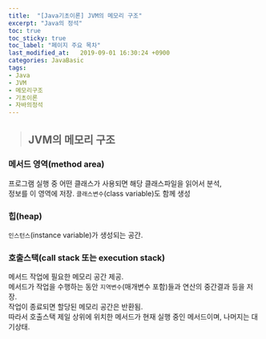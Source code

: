 ```yaml
---
title:  "[Java기초이론] JVM의 메모리 구조"
excerpt: "Java의 정석"
toc: true
toc_sticky: true
toc_label: "페이지 주요 목차"
last_modified_at:   2019-09-01 16:30:24 +0900
categories: JavaBasic
tags:
- Java
- JVM
- 메모리구조
- 기초이론
- 자바의정석
---
```


>## JVM의 메모리 구조  


### 메서드 영역(method area)  

프로그램 실행 중 어떤 클래스가 사용되면 해당 클래스파일을 읽어서 분석,  
정보를 이 영역에 저장. `클래스변수`(class variable)도 함께 생성    

### 힙(heap)  

`인스턴스`(instance variable)가 생성되는 공간.    

### 호출스택(call stack 또는 execution stack)  

메서드 작업에 필요한 메모리 공간 제공.  
메서드가 작업을 수행하는 동안 `지역변수`(매개변수 포함)들과 연산의 중간결과 등을 저장.  
작업이 종료되면 할당된 메모리 공간은 반환됨.  
따라서 호출스택 제일 상위에 위치한 메서드가 현재 실행 중인 메서드이며, 나머지는 대기상태.  
